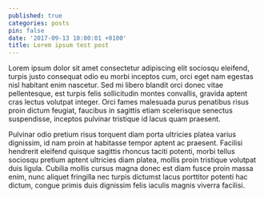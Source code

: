 ```yaml
---
published: true
categories: posts
pin: false
date: '2017-09-13 10:00:01 +0100'
title: Lorem ipsum test post
---
```


Lorem ipsum dolor sit amet consectetur adipiscing elit sociosqu eleifend, turpis justo consequat odio eu morbi inceptos cum, orci eget nam egestas nisl habitant enim nascetur. Sed mi libero blandit orci donec vitae pellentesque, est turpis felis sollicitudin montes convallis, gravida aptent cras lectus volutpat integer. Orci fames malesuada purus penatibus risus proin dictum feugiat, faucibus in sagittis etiam scelerisque senectus suspendisse, inceptos pulvinar tristique id lacus quam praesent.

Pulvinar odio pretium risus torquent diam porta ultricies platea varius dignissim, id nam proin at habitasse tempor aptent ac praesent. Facilisi hendrerit eleifend quisque sagittis rhoncus taciti potenti, morbi tellus sociosqu pretium aptent ultricies diam platea, mollis proin tristique volutpat duis ligula. Cubilia mollis cursus magna donec est diam fusce proin massa enim, nunc aliquet fringilla nec turpis dictumst lacus porttitor potenti hac dictum, congue primis duis dignissim felis iaculis magnis viverra facilisi.